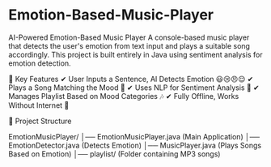 # Emotion-Based-Music-Player


AI-Powered Emotion-Based Music Player 
A console-based music player that detects the user's emotion from text input and plays a suitable song accordingly. This project is built entirely in Java using sentiment analysis for emotion detection.

📌 Key Features
✔ User Inputs a Sentence, AI Detects Emotion 😃😢😠😌
✔ Plays a Song Matching the Mood 🎵
✔ Uses NLP for Sentiment Analysis 🧠
✔ Manages Playlist Based on Mood Categories 🎶
✔ Fully Offline, Works Without Internet 🚀

📂 Project Structure

EmotionMusicPlayer/
│── EmotionMusicPlayer.java   (Main Application)
│── EmotionDetector.java      (Detects Emotion)
│── MusicPlayer.java          (Plays Songs Based on Emotion)
│── playlist/                 (Folder containing MP3 songs)
